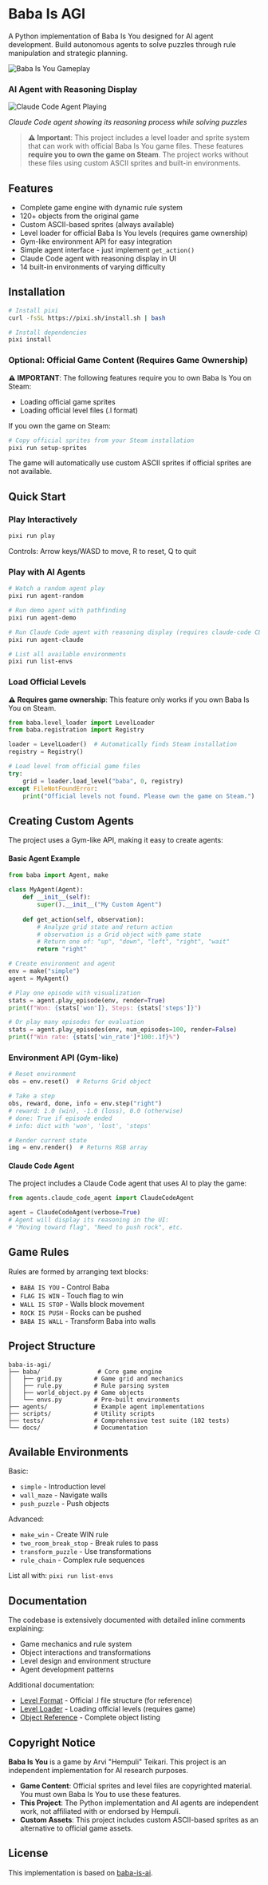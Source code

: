 # Baba Is AGI

A Python implementation of Baba Is You designed for AI agent development. Build autonomous agents to solve puzzles through rule manipulation and strategic planning.

![Baba Is You Gameplay](docs/gameplay_demo.gif)

### AI Agent with Reasoning Display

![Claude Code Agent Playing](docs/gameplay_claude_simple_reasoning.gif)

*Claude Code agent showing its reasoning process while solving puzzles*

> **⚠️ Important**: This project includes a level loader and sprite system that can work with official Baba Is You game files. These features **require you to own the game on Steam**. The project works without these files using custom ASCII sprites and built-in environments.

## Features

- Complete game engine with dynamic rule system
- 120+ objects from the original game
- Custom ASCII-based sprites (always available)
- Level loader for official Baba Is You levels (requires game ownership)
- Gym-like environment API for easy integration
- Simple agent interface - just implement `get_action()`
- Claude Code agent with reasoning display in UI
- 14 built-in environments of varying difficulty

## Installation

```bash
# Install pixi
curl -fsSL https://pixi.sh/install.sh | bash

# Install dependencies
pixi install
```

### Optional: Official Game Content (Requires Game Ownership)

**⚠️ IMPORTANT**: The following features require you to own Baba Is You on Steam:
- Loading official game sprites
- Loading official level files (.l format)

If you own the game on Steam:
```bash
# Copy official sprites from your Steam installation
pixi run setup-sprites
```

The game will automatically use custom ASCII sprites if official sprites are not available.

## Quick Start

### Play Interactively

```bash
pixi run play
```

Controls: Arrow keys/WASD to move, R to reset, Q to quit

### Play with AI Agents

```bash
# Watch a random agent play
pixi run agent-random

# Run demo agent with pathfinding
pixi run agent-demo

# Run Claude Code agent with reasoning display (requires claude-code CLI)
pixi run agent-claude

# List all available environments
pixi run list-envs
```

### Load Official Levels

**⚠️ Requires game ownership**: This feature only works if you own Baba Is You on Steam.

```python
from baba.level_loader import LevelLoader
from baba.registration import Registry

loader = LevelLoader()  # Automatically finds Steam installation
registry = Registry()

# Load level from official game files
try:
    grid = loader.load_level("baba", 0, registry)
except FileNotFoundError:
    print("Official levels not found. Please own the game on Steam.")
```

## Creating Custom Agents

The project uses a Gym-like API, making it easy to create agents:

#### Basic Agent Example

```python
from baba import Agent, make

class MyAgent(Agent):
    def __init__(self):
        super().__init__("My Custom Agent")
        
    def get_action(self, observation):
        # Analyze grid state and return action
        # observation is a Grid object with game state
        # Return one of: "up", "down", "left", "right", "wait"
        return "right"

# Create environment and agent
env = make("simple")
agent = MyAgent()

# Play one episode with visualization
stats = agent.play_episode(env, render=True)
print(f"Won: {stats['won']}, Steps: {stats['steps']}")

# Or play many episodes for evaluation
stats = agent.play_episodes(env, num_episodes=100, render=False)
print(f"Win rate: {stats['win_rate']*100:.1f}%")
```

### Environment API (Gym-like)

```python
# Reset environment
obs = env.reset()  # Returns Grid object

# Take a step
obs, reward, done, info = env.step("right")
# reward: 1.0 (win), -1.0 (loss), 0.0 (otherwise)
# done: True if episode ended
# info: dict with 'won', 'lost', 'steps'

# Render current state
img = env.render()  # Returns RGB array
```

#### Claude Code Agent

The project includes a Claude Code agent that uses AI to play the game:

```python
from agents.claude_code_agent import ClaudeCodeAgent

agent = ClaudeCodeAgent(verbose=True)
# Agent will display its reasoning in the UI:
# "Moving toward flag", "Need to push rock", etc.
```

## Game Rules

Rules are formed by arranging text blocks:
- `BABA IS YOU` - Control Baba
- `FLAG IS WIN` - Touch flag to win
- `WALL IS STOP` - Walls block movement
- `ROCK IS PUSH` - Rocks can be pushed
- `BABA IS WALL` - Transform Baba into walls

## Project Structure

```
baba-is-agi/
├── baba/                # Core game engine
│   ├── grid.py         # Game grid and mechanics
│   ├── rule.py         # Rule parsing system
│   ├── world_object.py # Game objects
│   └── envs.py         # Pre-built environments
├── agents/             # Example agent implementations
├── scripts/            # Utility scripts
├── tests/              # Comprehensive test suite (102 tests)
└── docs/               # Documentation
```

## Available Environments

Basic:
- `simple` - Introduction level
- `wall_maze` - Navigate walls
- `push_puzzle` - Push objects

Advanced:
- `make_win` - Create WIN rule
- `two_room_break_stop` - Break rules to pass
- `transform_puzzle` - Use transformations
- `rule_chain` - Complex rule sequences

List all with: `pixi run list-envs`

## Documentation

The codebase is extensively documented with detailed inline comments explaining:
- Game mechanics and rule system
- Object interactions and transformations  
- Level design and environment structure
- Agent development patterns

Additional documentation:
- [Level Format](docs/level_format_analysis.md) - Official .l file structure (for reference)
- [Level Loader](docs/level_loader_documentation.md) - Loading official levels (requires game)
- [Object Reference](docs/object_reference.md) - Complete object listing

## Copyright Notice

**Baba Is You** is a game by Arvi "Hempuli" Teikari. This project is an independent implementation for AI research purposes.

- **Game Content**: Official sprites and level files are copyrighted material. You must own Baba Is You to use these features.
- **This Project**: The Python implementation and AI agents are independent work, not affiliated with or endorsed by Hempuli.
- **Custom Assets**: This project includes custom ASCII-based sprites as an alternative to official game assets.

## License

This implementation is based on [baba-is-ai](https://github.com/nacloos/baba-is-ai).